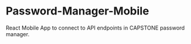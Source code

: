 # Password-Manager-Mobile
React Mobile App to connect to API endpoints in CAPSTONE password manager.
